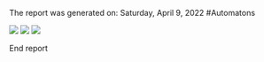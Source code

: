 The report was generated on: Saturday, April 9, 2022
#Automatons

![](././Output/cross-product.svg)
![](././Output/union.svg)
![](././Output/difference.svg)

End report
